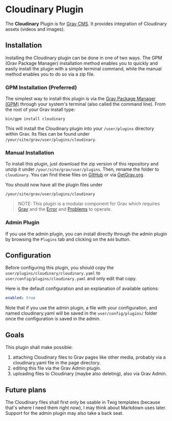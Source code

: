 # Cloudinary Plugin

The **Cloudinary** Plugin is for [Grav CMS](http://github.com/getgrav/grav). It provides integration of Cloudinary assets (videos and images).

## Installation

Installing the Cloudinary plugin can be done in one of two ways. The GPM (Grav Package Manager) installation method enables you to quickly and easily install the plugin with a simple terminal command, while the manual method enables you to do so via a zip file.

### GPM Installation (Preferred)

The simplest way to install this plugin is via the [Grav Package Manager (GPM)](http://learn.getgrav.org/advanced/grav-gpm) through your system's terminal (also called the command line).  From the root of your Grav install type:

    bin/gpm install cloudinary

This will install the Cloudinary plugin into your `/user/plugins` directory within Grav. Its files can be found under `/your/site/grav/user/plugins/cloudinary`.

### Manual Installation

To install this plugin, just download the zip version of this repository and unzip it under `/your/site/grav/user/plugins`. Then, rename the folder to `cloudinary`. You can find these files on [GitHub](https://github.com/skinofthesoul/grav-plugin-cloudinary) or via [GetGrav.org](http://getgrav.org/downloads/plugins#extras).

You should now have all the plugin files under

    /your/site/grav/user/plugins/cloudinary

> NOTE: This plugin is a modular component for Grav which requires [Grav](http://github.com/getgrav/grav) and the [Error](https://github.com/getgrav/grav-plugin-error) and [Problems](https://github.com/getgrav/grav-plugin-problems) to operate.

### Admin Plugin

If you use the admin plugin, you can install directly through the admin plugin by browsing the `Plugins` tab and clicking on the `Add` button.

## Configuration

Before configuring this plugin, you should copy the `user/plugins/cloudinary/cloudinary.yaml` to `user/config/plugins/cloudinary.yaml` and only edit that copy.

Here is the default configuration and an explanation of available options:

```yaml
enabled: true
```

Note that if you use the admin plugin, a file with your configuration, and named cloudinary.yaml will be saved in the `user/config/plugins/` folder once the configuration is saved in the admin.

## Goals
This plugin shall make possible:
1. attaching Cloudinary files to Grav pages like other media, probably via a cloudinary.yaml file in the page directory.
2. editing this file via the Grav Admin plugin.
3. uploading files to Cloudinary (maybe also deleting), also via Grav Admin.

## Future plans
The Cloudinary files shall first only be usable in Twig templates (because that's where I need them right now), I may think about Markdown uses later. Support for the admin plugin may also take a back seat.
